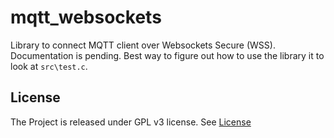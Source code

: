 # mqtt_websockets

Library to connect MQTT client over Websockets Secure (WSS).
Documentation is pending. Best way to figure out how to use the library it to look at `src\test.c`.

## License

The Project is released under GPL v3 license. See [License](LICENSE)
